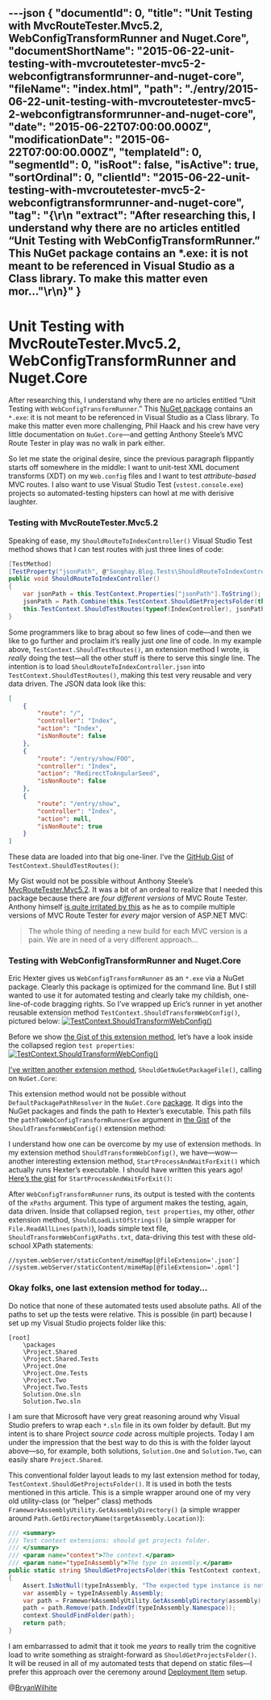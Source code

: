 ---json
{
  "documentId": 0,
  "title": "Unit Testing with MvcRouteTester.Mvc5.2, WebConfigTransformRunner and Nuget.Core",
  "documentShortName": "2015-06-22-unit-testing-with-mvcroutetester-mvc5-2-webconfigtransformrunner-and-nuget-core",
  "fileName": "index.html",
  "path": "./entry/2015-06-22-unit-testing-with-mvcroutetester-mvc5-2-webconfigtransformrunner-and-nuget-core",
  "date": "2015-06-22T07:00:00.000Z",
  "modificationDate": "2015-06-22T07:00:00.000Z",
  "templateId": 0,
  "segmentId": 0,
  "isRoot": false,
  "isActive": true,
  "sortOrdinal": 0,
  "clientId": "2015-06-22-unit-testing-with-mvcroutetester-mvc5-2-webconfigtransformrunner-and-nuget-core",
  "tag": "{\r\n  \"extract\": \"After researching this, I understand why there are no articles entitled “Unit Testing with WebConfigTransformRunner.” This NuGet package contains an *.exe: it is not meant to be referenced in Visual Studio as a Class library. To make this matter even mor...\"\r\n}"
}
---

# Unit Testing with MvcRouteTester.Mvc5.2, WebConfigTransformRunner and Nuget.Core

After researching this, I understand why there are no articles entitled “Unit Testing with `WebConfigTransformRunner`.” This [NuGet package](https://github.com/erichexter/WebConfigTransformRunner) contains an `*.exe`: it is not meant to be referenced in Visual Studio as a Class library. To make this matter even more challenging, Phil Haack and his crew have very little documentation on `NuGet.Core`—and getting Anthony Steele’s MVC Route Tester in play was no walk in park either.

So let me state the original desire, since the previous paragraph flippantly starts off somewhere in the middle: I want to unit-test XML document transforms (XDT) on my `Web.config` files and I want to test *attribute-based* MVC routes. I also want to use Visual Studio Test (`vstest.console.exe`) projects so automated-testing hipsters can howl at me with derisive laughter.

### Testing with MvcRouteTester.Mvc5.2

Speaking of ease, my `ShouldRouteToIndexController()` Visual Studio Test method shows that I can test routes with just three lines of code:

```c#
[TestMethod]
[TestProperty("jsonPath", @"Songhay.Blog.Tests\ShouldRouteToIndexController.json")]
public void ShouldRouteToIndexController()
{
    var jsonPath = this.TestContext.Properties["jsonPath"].ToString();
    jsonPath = Path.Combine(this.TestContext.ShouldGetProjectsFolder(this.GetType()), jsonPath);
    this.TestContext.ShouldTestRoutes(typeof(IndexController), jsonPath);
}
```

Some programmers like to brag about so few lines of code—and then we like to go further and proclaim it’s really just *one* line of code. In my example above, `TestContext.ShouldTestRoutes()`, an extension method I wrote, is *really* doing the test—all the other stuff is there to serve this single line. The intention is to load `ShouldRouteToIndexController.json` into `TestContext.ShouldTestRoutes()`, making this test very reusable and very data driven. The JSON data look like this:

```json
[
    {
        "route": "/",
        "controller": "Index",
        "action": "Index",
        "isNonRoute": false
    },
    {
        "route": "/entry/show/FOO",
        "controller": "Index",
        "action": "RedirectToAngularSeed",
        "isNonRoute": false
    },
    {
        "route": "/entry/show",
        "controller": "Index",
        "action": null,
        "isNonRoute": true
    }
]
```

These data are loaded into that big one-liner. I’ve the [GitHub Gist](https://gist.github.com/BryanWilhite/d72a8cf8cfd07c0e3c91) of `TestContext.ShouldTestRoutes()`:

<script src="https://gist.github.com/BryanWilhite/d72a8cf8cfd07c0e3c91.js"></script>

My Gist would not be possible without Anthony Steele’s [MvcRouteTester.Mvc5.2](https://www.nuget.org/packages/MvcRouteTester.Mvc5.2/). It was a bit of an ordeal to realize that I needed this package because there are *four different versions* of MVC Route Tester. Anthony himself [is quite irritated by this](https://twitter.com/AnthonySteele/status/612189239900549120) as he as to compile multiple versions of MVC Route Tester for *every* major version of ASP.NET MVC:

<blockquote>

The whole thing of needing a new build for each MVC version is a pain. We are in need of a very different approach...

</blockquote>

### Testing with WebConfigTransformRunner and Nuget.Core

Eric Hexter gives us `WebConfigTransformRunner` as an `*.exe` via a NuGet package. Clearly this package is optimized for the command line. But I still wanted to use it for automated testing and clearly take my childish, one-line-of-code bragging rights. So I’ve wrapped up Eric’s runner in yet another reusable extension method `TestContext.ShouldTransformWebConfig()`, pictured below:
[<img alt="TestContext.ShouldTransformWebConfig()" src="https://farm1.staticflickr.com/544/18947684476_d90890ebb3_z_d.jpg">](https://www.flickr.com/photos/wilhite/18947684476/in/dateposted-public/ "TestContext.ShouldTransformWebConfig()")

Before we show [the Gist of this extension method](https://gist.github.com/BryanWilhite/c6126bfd6e37b676981f), let’s have a look inside the collapsed region `test properties`:
[<img alt="TestContext.ShouldTransformWebConfig()" src="https://farm1.staticflickr.com/302/18786244970_c8a92eae6f_z_d.jpg">](https://www.flickr.com/photos/wilhite/18786244970/in/dateposted-public/ "TestContext.ShouldTransformWebConfig()")

[I’ve written another extension method](https://gist.github.com/BryanWilhite/1baba5e63d57c608da83), `ShouldGetNuGetPackageFile()`, calling on `NuGet.Core`:

<script src="https://gist.github.com/BryanWilhite/1baba5e63d57c608da83.js"></script>

This extension method would not be possible without `DefaultPackagePathResolver` in the `NuGet.Core` [package](https://www.nuget.org/packages/NuGet.Core/). It digs into the NuGet packages and finds the path to Hexter’s executable. This path fills the `pathToWebConfigTransformRunnerExe` argument in [the Gist](https://gist.github.com/BryanWilhite/c6126bfd6e37b676981f) of the `ShouldTransformWebConfig()` extension method:

<script src="https://gist.github.com/BryanWilhite/c6126bfd6e37b676981f.js"></script>

I understand how one can be overcome by my use of extension methods. In my extension method `ShouldTransformWebConfig()`, we have—wow—another interesting extension method, `StartProcessAndWaitForExit()` which actually runs Hexter’s executable. I should have written this years ago! [Here’s the gist](https://gist.github.com/BryanWilhite/d63e5d36f1e14dac867a.js) for `StartProcessAndWaitForExit()`:

<script src="https://gist.github.com/BryanWilhite/d63e5d36f1e14dac867a.js"></script>

After `WebConfigTransformRunner` runs, its output is tested with the contents of the `xPaths` argument. This type of argument makes the testing, again, data driven. Inside that collapsed region, `test properties`, my other, *other* extension method, `ShouldLoadListOfStrings()` (a simple wrapper for `File.ReadAllLines(path)`), loads simple text file, `ShouldTransformWebConfigXPaths.txt`, data-driving this test with these old-school XPath statements:

```xpath
//system.webServer/staticContent/mimeMap[@fileExtension='.json']
//system.webServer/staticContent/mimeMap[@fileExtension='.opml']
```

### Okay folks, one last extension method for today…

Do notice that none of these automated tests used absolute paths. All of the paths to set up the tests were relative. This is possible (in part) because I set up my Visual Studio projects folder like this:

```plaintext
[root]
    \packages
    \Project.Shared
    \Project.Shared.Tests
    \Project.One
    \Project.One.Tests
    \Project.Two
    \Project.Two.Tests
    Solution.One.sln
    Solution.Two.sln
```

I am sure that Microsoft have very great reasoning around why Visual Studio prefers to wrap each `*.sln` file in its own folder by default. But my intent is to share Project *source code* across multiple projects. Today I am under the impression that the best way to do this is with the folder layout above—so, for example, both solutions, `Solution.One` and `Solution.Two`, can easily share `Project.Shared`.

This conventional folder layout leads to my last extension method for today, `TestContext.ShouldGetProjectsFolder()`. It is used in both the tests mentioned in this article. This is a simple wrapper around one of my very old utility-class (or “helper” class) methods `FrameworkAssemblyUtility.GetAssemblyDirectory()` (a simple wrapper around `Path.GetDirectoryName(targetAssembly.Location)`):

```c#
/// <summary>
/// Test context extensions: should get projects folder.
/// </summary>
/// <param name="context">The context.</param>
/// <param name="typeInAssembly">The type in assembly.</param>
public static string ShouldGetProjectsFolder(this TestContext context, Type typeInAssembly)
{
    Assert.IsNotNull(typeInAssembly, "The expected type instance is not here.");
    var assembly = typeInAssembly.Assembly;
    var path = FrameworkAssemblyUtility.GetAssemblyDirectory(assembly);
    path = path.Remove(path.IndexOf(typeInAssembly.Namespace));
    context.ShouldFindFolder(path);
    return path;
}
```

I am embarrassed to admit that it took me *years* to really trim the cognitive load to write something as straight-forward as `ShouldGetProjectsFolder()`. It will be reused in all of my automated tests that depend on static files—I prefer this approach over the ceremony around [Deployment Item](https://msdn.microsoft.com/en-us/library/ms182475.aspx) setup.

@[BryanWilhite](https://twitter.com/BryanWilhite)

